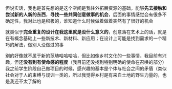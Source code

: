 但说实话，我也是首先想的是这个空间是我往外拓展资源的基础，能够**先去接触和尝试新的人新的东西**，**寻找一些共同创意做事的机会**，后面的事情感觉会有很多不确定性，我对此也是积极的，谁知道什么时候做着做着突然有了很好的机会

就类似于**完全重复的设计在我这里就是没什么意义的**，创意落在艺术上的话，就是在有概念基础上一些新技术、新材料、新应用；在设计上可能是找到需求的一个精巧的解法，做别人没做过的事

别的好像就不属于新的范畴哈哈哈哈，但比如像乡村文化的一些事情，我目前有兴趣，但还**没有到有使命感的程度**（我目前还没找到特别明确的使命在召唤的部分）我之前学生阶段自己做项目的时候，感兴趣的基本是个体与社会之间的矛盾（类似社会对于人的束缚与规训一类的，所以我觉得乡村是有来自土地的野生力量的，也是我还不太了解的

